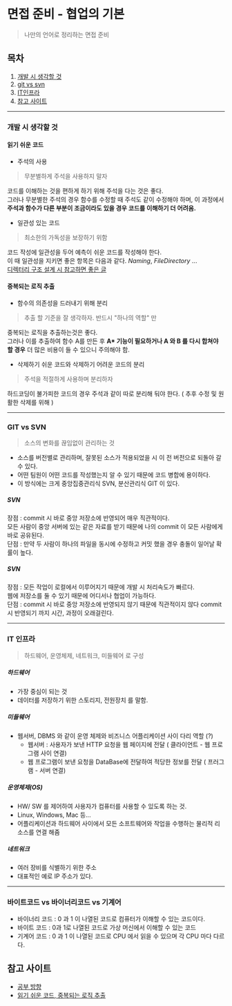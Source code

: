 # 면접 준비 - 협업의 기본
> 나만의 언어로 정리하는 면접 준비  

## 목차
1. [개발 시 생각할 것](#개발-시-생각할-것)
2. [git vs svn](#git-vs-svn)
3. [IT인프라](#it-인프라)
4. [참고 사이트](#참고-사이트)
---
### 개발 시 생각할 것
#### 읽기 쉬운 코드
- 주석의 사용    
> 무분별하게 주석을 사용하지 말자  

코드를 이해하는 것을 편하게 하기 위해 주석을 다는 것은 좋다.  
그러나 무분별한 주석의 경우 함수를 수정할 때 주석도 같이 수정해야 하며, 이 과정에서 **주석과 함수가 다른 부분이 조금이라도 있을 경우 코드를 이해하기 더 어려움.**  

- 일관성 있는 코드
> 최소한의 가독성을 보장하기 위함  

코드 작성에 일관성을 두어 예측이 쉬운 코드를 작성해야 한다.  
이 때 일관성을 지키면 좋은 항목은 다음과 같다. _Naming_, _FileDirectory_ ...  
[디렉터리 구조 설계 시 참고하면 좋은 글](https://ahnheejong.name/articles/package-structure-with-the-principal-of-locality-in-mind/)

#### 중복되는 로직 추출  
- 함수의 의존성을 드러내기 위해 분리  
> 추출 할 기준을 잘 생각하자. 
> 반드시 "하나의 역할" 만  

중복되는 로직을 추출하는것은 좋다.  
그러나 이를 추출하여 함수 A를 만든 후 **A\* 기능이 필요하거나 A 와 B 를 다시 합쳐야 할 경우** 더 많은 비용이 들 수 있으니 주의해야 함.

- 삭제하기 쉬운 코드와 삭제하기 어려운 코드의 분리  
> 주석을 적절하게 사용하며 분리하자   

하드코딩이 불가피한 코드의 경우 주석과 같이 따로 분리해 둬야 한다. ( 추후 수정 및 원활한 삭제를 위해 )
 
---

### GIT vs SVN
>소스의 변화를 끊임없이 관리하는 것
- 소스를 버전별로 관리하며, 잘못된 소스가 적용되었을 시 이 전 버전으로 되돌아 갈 수 있다.  
- 어떤 팀원이 어떤 코드를 작성했는지 알 수 있기 때문에 코드 병합에 용이하다.
- 이 방식에는 크게 중앙집중관리식 SVN, 분산관리식 GIT 이 있다.  
##### SVN  
장점 : commit 시 바로 중앙 저장소에 반영되어 매우 직관적이다.  
      모든 사람이 중앙 서버에 있는 같은 자료를 받기 때문에 나의 commit 이 모든 사람에게 바로 공유된다.  
단점 : 만약 두 사람이 하나의 파일을 동시에 수정하고 커밋 했을 경우 충돌이 일어날 확률이 높다.
##### SVN
장점 : 모든 작업이 로컬에서 이루어지기 때문에 개발 시 처리속도가 빠르다.  
      웹에 저장소를 둘 수 있기 때문에 어디서나 협업이 가능하다.  
단점 : commit 시 바로 중앙 저장소에 반영되지 않기 때문에 직관적이지 않다
      commit 시 반영되기 까지 시간, 과정이 오래걸린다.  

---

### IT 인프라
> 하드웨어, 운영체제, 네트워크, 미들웨어 로 구성  
##### 하드웨어
- 가장 중심이 되는 것
- 데이터를 저장하기 위한 스토리지, 전원장치 를 말함.
##### 미들웨어
- 웹서버, DBMS 와 같이 운영 체제와 비즈니스 어플리케이션 사이 다리 역할 (?)  
    - 웹서버 : 사용자가 보낸 HTTP 요청을 웹 페이지에 전달 ( 클라이언트 - 웹 프로그램 사이 연결)  
    - 웹 프로그램이 보낸 요청을 DataBase에 전달하여 적당한 정보를 전달 ( 프러그램 - 서버 연결)
##### 운영체제(OS)
- HW/ SW 를 제어하여 사용자가 컴퓨터를 사용할 수 있도록 하는 것.
- Linux, Windows, Mac 등...
- 어플리케이션과 하드웨어 사이에서 모든 소프트웨어와 작업을 수행하는 물리적 리소스를 연결 해줌
##### 네트워크
- 여러 장비를 식별하기 위한 주소
- 대표적인 예로 IP 주소가 있다.

--- 

### 바이트코드 vs 바이너리코드 vs 기계어
- 바이너리 코드 : 0 과 1 이 나열된 코드로 컴퓨터가 이해할 수 있는 코드이다.
- 바이트 코드 : 0과 1로 나열된 코드로 가상 머신에서 이해할 수 있는 코드
- 기계어 코드 : 0 과 1 이 나열된 코드로 CPU 에서 읽을 수 있으며 각 CPU 마다 다르다.


## 참고 사이트 
- [공부 방향](https://github.com/JaeYeopHan/Interview_Question_for_Beginner)
- [읽기 쉬운 코드, 중복되는 로직 추출](https://jbee.io/etc/what-is-good-code/)
